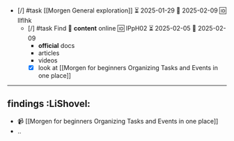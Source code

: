 
- [/] #task [[Morgen General exploration]] ⏳ 2025-01-29 📅 2025-02-09 🆔 lIfIhk
	- [/] #task Find 👀 **content** online 🆔 lPpH02 ⏳ 2025-02-05 📅 2025-02-09
		- **official** docs
		- articles
		- videos
		- [x] look at [[Morgen for beginners Organizing Tasks and Events in one place]]

---
## findings :LiShovel:

- 📹 [[Morgen for beginners Organizing Tasks and Events in one place]]
- ..